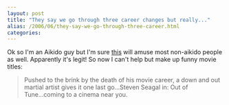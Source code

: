 ```yaml
---
layout: post
title: "They say we go through three career changes but really..."
alias: /2006/06/they-say-we-go-through-three-career.html
categories:
---
```

Ok so I'm an Aikido guy but I'm sure [this](http://www.youtube.com/watch?v=QPJcKrQLGxE) will amuse most non-aikido people as well. Apparently it's legit! So now I can't help but make up funny movie titles:

> Pushed to the brink by the death of his movie career, a down and out martial artist gives it one last go...Steven Seagal in: Out of Tune...coming to a cinema near you.
